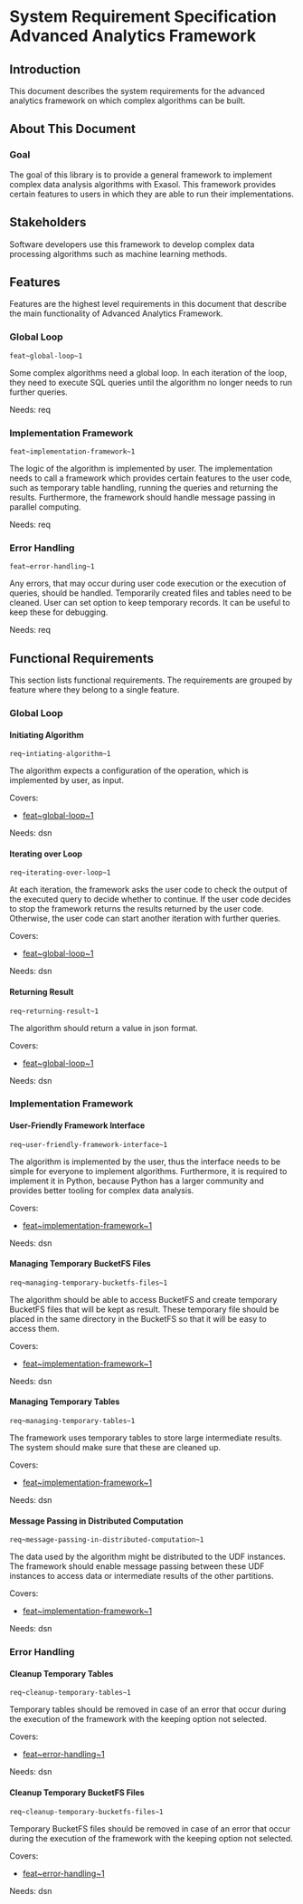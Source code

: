 # System Requirement Specification Advanced Analytics Framework

## Introduction

This document describes the system requirements for the advanced analytics 
framework on which complex algorithms can be built.


## About This Document

### Goal

The goal of this library is to provide a general framework to implement complex 
data analysis algorithms with Exasol. This framework provides certain features 
to users in which they are able to run their implementations.

## Stakeholders

Software developers use this framework to develop complex data processing 
algorithms such as machine learning methods.

## Features

Features are the highest level requirements in this document that describe the 
main functionality of Advanced Analytics Framework.

### Global Loop
`feat~global-loop~1`

Some complex algorithms need a global loop. In each iteration of the loop, they 
need to execute SQL queries until the algorithm no longer needs to run 
further queries. 

Needs: req

### Implementation Framework
`feat~implementation-framework~1`

The logic of the algorithm is implemented by user. The implementation needs 
to call a framework which provides certain features to the user code, such as 
temporary table handling, running the queries and returning the results. 
Furthermore, the framework should handle message passing in parallel computing. 

Needs: req


### Error Handling
`feat~error-handling~1`

Any errors, that may occur during user code execution or the execution of queries, 
should be handled. Temporarily created files and tables need to be cleaned.
User can set option to keep temporary records. It can be useful to keep these 
for debugging.

Needs: req


## Functional Requirements

This section lists functional requirements. The requirements are grouped by 
feature where they belong to a single feature.



### Global Loop

#### Initiating Algorithm
`req~intiating-algorithm~1`

The algorithm expects a configuration of the operation, which is implemented 
by user, as input. 

Covers:

* [feat~global-loop~1](#global-loop)

Needs: dsn

#### Iterating over Loop
`req~iterating-over-loop~1`

At each iteration, the framework asks the user code to check the output of the 
executed query to decide whether to continue. If the user code decides to stop 
the framework returns the results returned by the user code. Otherwise, the user 
code can start another iteration with further queries.

Covers:

* [feat~global-loop~1](#global-loop)

Needs: dsn


#### Returning Result
`req~returning-result~1`

The algorithm should return a value in json format.

Covers:

* [feat~global-loop~1](#global-loop)

Needs: dsn



### Implementation Framework

#### User-Friendly Framework Interface
`req~user-friendly-framework-interface~1`

The algorithm is implemented by the user, thus the interface needs to be simple 
for everyone to implement algorithms. Furthermore, it is required to implement
it in Python, because Python has a larger community and provides better tooling 
for complex data analysis.

Covers:

* [feat~implementation-framework~1](#implementation-framework)

Needs: dsn

#### Managing Temporary BucketFS Files
`req~managing-temporary-bucketfs-files~1`

The algorithm should be able to access BucketFS and create temporary BucketFS 
files that will be kept as result. These temporary file should be placed  in the 
same directory in the BucketFS so that it will be easy to access them.

Covers:

* [feat~implementation-framework~1](#implementation-framework)

Needs: dsn


#### Managing Temporary Tables
`req~managing-temporary-tables~1`

The framework uses temporary tables to store large intermediate results. The 
system should make sure that these are cleaned up.


Covers:

* [feat~implementation-framework~1](#implementation-framework)

Needs: dsn


#### Message Passing in Distributed Computation
`req~message-passing-in-distributed-computation~1`

The data used by the algorithm might be distributed to the UDF instances. The 
framework should enable message passing between these UDF instances to access data or intermediate results
of the other partitions.

Covers:

* [feat~implementation-framework~1](#implementation-framework)

Needs: dsn

### Error Handling

#### Cleanup Temporary Tables
`req~cleanup-temporary-tables~1`

Temporary tables should be removed in case of an error that occur during the 
execution of the framework with the keeping option  not selected.

Covers:

* [feat~error-handling~1](#error-handling)

Needs: dsn



#### Cleanup Temporary BucketFS Files
`req~cleanup-temporary-bucketfs-files~1`

Temporary BucketFS files should be removed in case of an error that occur during 
the execution of the framework with the keeping option  not selected.

Covers:

* [feat~error-handling~1](#error-handling)

Needs: dsn

